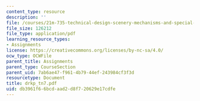 ```yaml
---
content_type: resource
description: ''
file: /courses/21m-735-technical-design-scenery-mechanisms-and-special-effects-spring-2004/db3961f66bcdaad2d8f720629e17cdfe_drkp_tn7.pdf
file_size: 126212
file_type: application/pdf
learning_resource_types:
- Assignments
license: https://creativecommons.org/licenses/by-nc-sa/4.0/
ocw_type: OCWFile
parent_title: Assignments
parent_type: CourseSection
parent_uid: 7ab6ae47-f961-4b79-44ef-243984cf3f3d
resourcetype: Document
title: drkp_tn7.pdf
uid: db3961f6-6bcd-aad2-d8f7-20629e17cdfe
---
```

